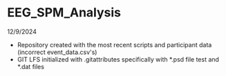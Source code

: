 # EEG_SPM_Analysis

12/9/2024
* Repository created with the most recent scripts and participant data (incorrect event_data.csv's)
* GIT LFS initialized with .gitattributes specifically with *.psd file test and *.dat files
